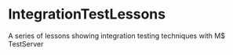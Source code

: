 # IntegrationTestLessons
A series of lessons showing integration testing techniques with M$ TestServer
